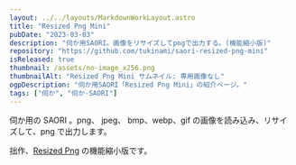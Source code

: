 ```yaml
---
layout: ../../layouts/MarkdownWorkLayout.astro
title: "Resized Png Mini"
pubDate: "2023-03-03"
description: "伺か用SAORI。画像をリサイズしてpngで出力する。(機能縮小版)"
repository: "https://github.com/tukinami/saori-resized-png-mini"
isReleased: true
thumbnail: /assets/no-image_x256.png
thumbnailAlt: "Resized Png Mini サムネイル: 専用画像なし"
ogpDescription: "伺か用SAORI「Resized Png Mini」の紹介ページ。"
tags: ["伺か", "伺か-SAORI"]
---
```


伺か用の SAORI 。png、 jpeg、 bmp、webp、gif の画像を読み込み、リサイズして、png で出力します。

拙作、[Resized Png](/works-posts/post-001_saori-resized-png/) の機能縮小版です。
